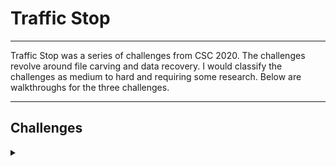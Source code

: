 <H1>Traffic Stop</H1>
<hr>

<p></p>
Traffic Stop was a series of challenges from CSC 2020. The challenges revolve around file carving and data recovery. I would classify the challenges as medium to hard and requiring some research. Below are walkthroughs for the three challenges.
<hr>
<p></p>
<H2>Challenges</H2>
<details>
    <summary></summary>
<p></p>
I recommend you attempt these challenges on your own prior to looking through the walkthrough. Answers are at the end of the walkthroughs.
<p></p>
All three challenges us the usb.zip file located below.
<p></p>
Challenge File: <a href="https://drive.google.com/file/d/1MMLbIp_GT-RTojR38AFXm91lnehNf3Rf/view?usp=sharing" rel="nofollow">Google Drive</a>
<p></p>
<details>
    <summary>Extracting the File</summary>
<p></p>
All you need to do is run the following command on the file:

```
unzip usb.zip
```

<p></p>
Which outputs:
<p></p>

```
❯ unzip usb.zip
Archive:  usb.zip
  inflating: usb.raw                 
```

<p></p>
You now have a file to work with usb.raw
<p></p>
</details>
<p></p>
<hr></hr>
<p></p>
<details>
    <summary>Challenge 1</summary>
<p></p>
The first challenge we are given is:
<p></p>
We have an acquired a USB from a suspect believed to be associated with
human trafficking. Can you find any evidence to support this claim?
<p></p>
<details>
    <summary>Hint</summary>
If you find an account number use `echo <account> | xxd -r -p`
</details>
<p></p>
<details>
    <summary>Hint</summary>
I spent all this time configuring IRC but everyone is using slack these days.
</details>
<p></p>
<details>
    <summary>Walkthrough</summary>
The first thing I like to do is run <kbd>file</kbd> on the file IOT determine what type of file it is.
<p></p>

```
❯ file usb.raw
usb.raw: DOS/MBR boot sector; partition 1 : ID=0x7, start-CHS (0x11,2,5), end-CHS (0x3e9,51,38), startsector 67584, 3907584 sectors, extended partition table (last)
```

<p></p>
We can see the DOS/MBR boot sector but what does that mean?
<br>
"A master boot record (MBR) is a special type of boot sector at the very beginning of partitioned computer mass storage devices like fixed disks or removable drives intended for use with IBM PC-compatible systems and beyond.
<p></p>
The MBR holds the information on how the logical partitions, containing file systems, are organized on that medium. The MBR also contains executable code to function as a loader for the installed operating system—usually by passing control over to the loader's second stage, or in conjunction with each partition's volume boot record (VBR). This MBR code is usually referred to as a boot loader."
<p></p>
We can also see that it contains 1 partition. So this starts to confirm for us that this file is actually a USB but we can use another command to further gain information on a drive and that is <kbd>fdisk</kbd>. This tool allows us to view or manipulate partition tables.
<p></p>
<details>
    <summary>fdisk</summary>
<p></p>
Below is the basic help file for <kbd>fdisk</kbd>:
<p></p>

```
❯ sudo fdisk -h                                                                                                                                                                               
                                                                                                                                                                                              
Usage:                                                                                                                                                                                        
 fdisk [options] <disk>         change partition table                                                                                                                                        
 fdisk [options] -l [<disk>...] list partition table(s)                                                                                                                                       
                                                                                                                                                                                              
Display or manipulate a disk partition table.                                                                                                                                                 
                                                                                                                                                                                              
Options:
 -b, --sector-size <size>      physical and logical sector size
 -B, --protect-boot            don't erase bootbits when creating a new label
 -c, --compatibility[=<mode>]  mode is 'dos' or 'nondos' (default)
 -L, --color[=<when>]          colorize output (auto, always or never)
                                 colors are enabled by default
 -l, --list                    display partitions and exit
 -x, --list-details            like --list but with more details
 -n, --noauto-pt               don't create default partition table on empty devices
 -o, --output <list>           output columns
 -t, --type <type>             recognize specified partition table type only
 -u, --units[=<unit>]          display units: 'cylinders' or 'sectors' (default)
 -s, --getsz                   display device size in 512-byte sectors [DEPRECATED]
     --bytes                   print SIZE in bytes rather than in human readable format
     --lock[=<mode>]           use exclusive device lock (yes, no or nonblock)
 -w, --wipe <mode>             wipe signatures (auto, always or never)
 -W, --wipe-partitions <mode>  wipe signatures from new partitions (auto, always or never)

 -C, --cylinders <number>      specify the number of cylinders
 -H, --heads <number>          specify the number of heads
 -S, --sectors <number>        specify the number of sectors per track

 -h, --help                    display this help
 -V, --version                 display version

Available output columns:
 gpt: Device Start End Sectors Size Type Type-UUID Attrs Name UUID
 dos: Device Start End Sectors Cylinders Size Type Id Attrs Boot End-C/H/S Start-C/H/S
 bsd: Slice Start End Sectors Cylinders Size Type Bsize Cpg Fsize
 sgi: Device Start End Sectors Cylinders Size Type Id Attrs
 sun: Device Start End Sectors Cylinders Size Type Id Flags

For more details see fdisk(8).
```

<p></p>
Bellow is a description for each flag:
<p></p>

```
       -b, --sector-size sectorsize
              Specify the sector size of the disk.  Valid values are 512, 1024, 2048, and 4096.  (Recent kernels know the sector size.  Use this option only on old kernels or  to  over‐
              ride the kernel's ideas.)  Since util-linux-2.17, fdisk differentiates between logical and physical sector size.  This option changes both sector sizes to sectorsize.

       -B, --protect-boot
              Don't erase the beginning of the first disk sector when creating a new disk label.  This feature is supported for GPT and MBR.

       -c, --compatibility[=mode]
              Specify the compatibility mode, 'dos' or 'nondos'.  The default is non-DOS mode.  For backward compatibility, it is possible to use the option without the mode argument --
              then the default is used.  Note that the optional mode argument cannot be separated from the -c option by a space, the correct form is for example '-c=dos'.

       -h, --help
              Display a help text and exit.

       -L, --color[=when]
              Colorize the output.  The optional argument when can be auto, never or always.  If the when argument is omitted, it defaults to auto.  The colors can be disabled; for  the
              current built-in default see the --help output.  See also the COLORS section.

       -l, --list
              List the partition tables for the specified devices and then exit.  If no devices are given, those mentioned in /proc/partitions (if that file exists) are used.

       -x, --list-details
              Like --list, but provides more details.

       --lock[=mode]
              Use  exclusive  BSD lock for device or file it operates.  The optional argument mode can be yes, no (or 1 and 0) or nonblock.  If the mode argument is omitted, it defaults
              to "yes".  This option overwrites environment variable $LOCK_BLOCK_DEVICE.  The default is not to use any lock at all, but it's recommended to avoid collisions with  udevd
              or other tools.

       -n, --noauto-pt
              Don't automatically create a default partition table on empty device.  The partition table has to be explicitly created by user (by command like 'o', 'g', etc.).

       -o, --output list
              Specify which output columns to print.  Use --help to get a list of all supported columns.

              The default list of columns may be extended if list is specified in the format +list (e.g., -o +UUID).

       -s, --getsz
              Print the size in 512-byte sectors of each given block device.  This option is DEPRECATED in favour of blockdev(8).

       -t, --type type
              Enable support only for disklabels of the specified type, and disable support for all other types.

       -u, --units[=unit]
              When  listing partition tables, show sizes in 'sectors' or in 'cylinders'.  The default is to show sizes in sectors.  For backward compatibility, it is possible to use the
              option without the unit argument -- then the default is used.  Note that the optional unit argument cannot be separated from the -u option by a space, the correct form  is
              for example '-u=cylinders'.

       -C, --cylinders number
              Specify the number of cylinders of the disk.  I have no idea why anybody would want to do so.

       -H, --heads number
              Specify the number of heads of the disk.  (Not the physical number, of course, but the number used for partition tables.)  Reasonable values are 255 and 16.

       -S, --sectors number
              Specify the number of sectors per track of the disk.  (Not the physical number, of course, but the number used for partition tables.) A reasonable value is 63.

       -w, --wipe when
              Wipe  filesystem,  RAID  and partition-table signatures from the device, in order to avoid possible collisions.  The argument when can be auto, never or always.  When this
              option is not given, the default is auto, in which case signatures are wiped only when in interactive mode.  In all cases detected signatures are reported by warning  mes‐
              sages before a new partition table is created.  See also wipefs(8) command.

       -W, --wipe-partitions when
              Wipe  filesystem,  RAID and partition-table signatures from a newly created partitions, in order to avoid possible collisions.  The argument when can be auto, never or al‐
              ways.  When this option is not given, the default is auto, in which case signatures are wiped only when in interactive mode and after confirmation by user.  In  all  cases
              detected signatures are reported by warning messages before a new partition is created.  See also wipefs(8) command.

       -V, --version
              Display version information and exit.
```

<p></p>
</details>
<p></p>
We will now run <kbd>fdisk</kbd> on usb.raw to inspect the partition tables and confirm that this is in fact a usb. we will use the <kbd>-l</kbd> flag to list the partition tables.
<p></p>

```
❯ sudo fdisk -l usb.raw
Disk usb.raw: 1.93 GiB, 2068840448 bytes, 4040704 sectors
Units: sectors of 1 * 512 = 512 bytes
Sector size (logical/physical): 512 bytes / 512 bytes
I/O size (minimum/optimal): 512 bytes / 512 bytes
Disklabel type: dos
Disk identifier: 0x3157f404

Device     Boot Start     End Sectors  Size Id Type
usb.raw1        67584 3975167 3907584  1.9G  7 HPFS/NTFS/exFAT
```

<p></p>
This confirms for me that this is a USB device and the next step will be to mount it IOT investigate further.
<p></p>
The first thing we need to do is make a location for the USB to mount to, we will do this using <kbd>mkdir</kbd> using the following command in the following location.
<p></p>

```
sudo mkdir /mnt/mnt_point
```

<p></p>
Now that we have a location to mount to we can mount the USB IOT investigate further using the following command.
<p></p>

```

```



</details>


</details>